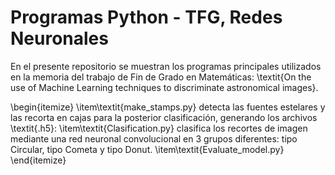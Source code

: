 # Programas Python - TFG, Redes Neuronales

En el presente repositorio se muestran los programas principales utilizados en la memoria del trabajo de Fin de Grado en Matemáticas: \textit{On the use of Machine Learning techniques to discriminate astronomical images}.

\begin{itemize}
\item\textit{make_stamps.py} detecta las fuentes estelares y las recorta en cajas para la posterior clasificación, generando los archivos \textit{.h5}: 
\item\textit{Clasification.py} clasifica los recortes de imagen mediante una red neuronal convolucional en 3 grupos diferentes: tipo Circular, tipo Cometa y tipo Donut.
\item\textit{Evaluate_model.py} 
\end{itemize}
